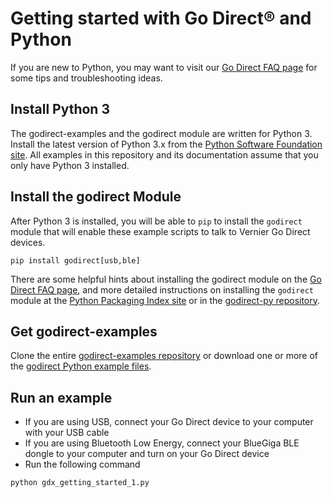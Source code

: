 # Getting started with Go Direct® and Python

If you are new to Python, you may want to visit our [Go Direct FAQ page](./godirect-py-faqs.md) for some tips and troubleshooting ideas.

## Install Python 3

The godirect-examples and the godirect module are written for Python 3. Install the latest version of Python 3.x from the [Python Software Foundation site](https://www.python.org/downloads/). All examples in this repository and its documentation assume that you only have Python 3 installed.

## Install the godirect Module

After Python 3 is installed, you will be able to `pip` to install the `godirect` module that will enable these example scripts to talk to Vernier Go Direct devices. 

```
pip install godirect[usb,ble]
```
There are some helpful hints about installing the godirect module on the [Go Direct FAQ page](./godirect-py-faqs.md), and more detailed instructions on installing the `godirect` module at the [Python Packaging Index site](https://pypi.org/project/godirect/) or in the [godirect-py repository](https://github.com/VernierST/godirect-py).

## Get godirect-examples

Clone the entire [godirect-examples repository](../godirect-examples) or download one or more of the [godirect Python example files](./).

## Run an example

- If you are using USB, connect your Go Direct device to your computer with your USB cable
- If you are using Bluetooth Low Energy, connect your BlueGiga BLE dongle to your computer and turn on your Go Direct device
- Run the following command

```
python gdx_getting_started_1.py
```
